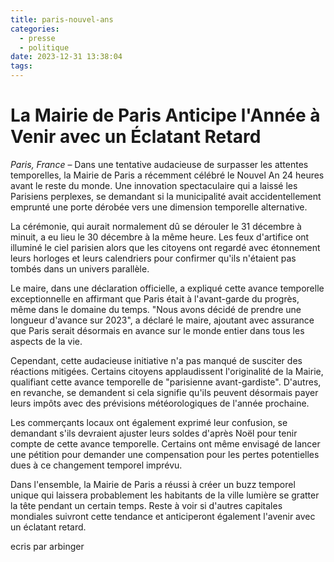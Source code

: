 ```yaml
---
title: paris-nouvel-ans
categories:
  - presse
  - politique
date: 2023-12-31 13:38:04
tags:
---
```

# La Mairie de Paris Anticipe l'Année à Venir avec un Éclatant Retard

*Paris, France* – Dans une tentative audacieuse de surpasser les attentes temporelles, la Mairie de Paris a récemment célébré le Nouvel An 24 heures avant le reste du monde. Une innovation spectaculaire qui a laissé les Parisiens perplexes, se demandant si la municipalité avait accidentellement emprunté une porte dérobée vers une dimension temporelle alternative.

La cérémonie, qui aurait normalement dû se dérouler le 31 décembre à minuit, a eu lieu le 30 décembre à la même heure. Les feux d'artifice ont illuminé le ciel parisien alors que les citoyens ont regardé avec étonnement leurs horloges et leurs calendriers pour confirmer qu'ils n'étaient pas tombés dans un univers parallèle.

Le maire, dans une déclaration officielle, a expliqué cette avance temporelle exceptionnelle en affirmant que Paris était à l'avant-garde du progrès, même dans le domaine du temps. "Nous avons décidé de prendre une longueur d'avance sur 2023", a déclaré le maire, ajoutant avec assurance que Paris serait désormais en avance sur le monde entier dans tous les aspects de la vie.

Cependant, cette audacieuse initiative n'a pas manqué de susciter des réactions mitigées. Certains citoyens applaudissent l'originalité de la Mairie, qualifiant cette avance temporelle de "parisienne avant-gardiste". D'autres, en revanche, se demandent si cela signifie qu'ils peuvent désormais payer leurs impôts avec des prévisions météorologiques de l'année prochaine.

Les commerçants locaux ont également exprimé leur confusion, se demandant s'ils devraient ajuster leurs soldes d'après Noël pour tenir compte de cette avance temporelle. Certains ont même envisagé de lancer une pétition pour demander une compensation pour les pertes potentielles dues à ce changement temporel imprévu.

Dans l'ensemble, la Mairie de Paris a réussi à créer un buzz temporel unique qui laissera probablement les habitants de la ville lumière se gratter la tête pendant un certain temps. Reste à voir si d'autres capitales mondiales suivront cette tendance et anticiperont également l'avenir avec un éclatant retard.

ecris par arbinger
